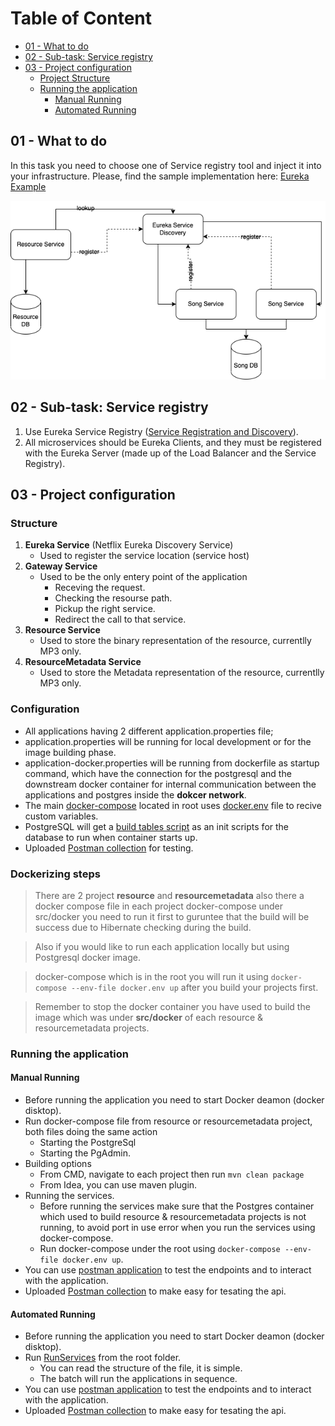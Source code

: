 # Table of Content

- [01 - What to do](#01---what-to-do)
- [02 - Sub-task: Service registry](#02---sub-task-service-registry)
- [03 - Project configuration](#03---project-configuration)
    * [Project Structure](#structure)
    * [Running the application](#running-the-application)
      * [Manual Running](#manual-running)
      * [Automated Running](#automated-running)

## 01 - What to do

In this task you need to choose one of Service registry tool and inject it into your infrastructure.
Please, find the sample implementation here: [Eureka Example](https://www.javainuse.com/spring/cloud-gateway-eureka)

![](Readme_Assets/task.png)

## 02 - Sub-task: Service registry

1) Use Eureka Service Registry ([Service Registration and Discovery](https://spring.io/guides/gs/service-registration-and-discovery/)).
2) All microservices should be Eureka Clients, and they must be registered with the Eureka Server (made up of the Load Balancer and the Service Registry).

## 03 - Project configuration

### Structure
1) **Eureka Service** (Netflix Eureka Discovery Service)
   * Used to register the service location (service host)
2) **Gateway Service**
   * Used to be the only entery point of the application
       * Receving the request.
       * Checking the resourse path.
       * Pickup the right service.
       * Redirect the call to that service.
3) **Resource Service**
   * Used to store the binary representation of the resource, currentlly MP3 only.
4) **ResourceMetadata Service**
    * Used to store the Metadata representation of the resource, currentlly MP3 only.

### Configuration
*  All applications having 2 different application.properties file;
  * application.properties will be running for local development or for the image building phase.
  * application-docker.properties will be running from dockerfile as startup command, which have the connection for the postgresql and the downstream docker container for internal communication between the applications and postgres inside the **dokcer network**.
* The main [docker-compose](./docker-compose.yaml) located in root uses [docker.env](./docker.env) file to recive custom variables.
* PostgreSQL will get a [build tables script](./sql/build_tables.sql) as an init scripts for the database to run when container starts up.
* Uploaded [Postman collection](Postman_Collections/) for testing.
### Dockerizing steps

> There are 2 project **resource** and **resourcemetadata** also there a docker compose file in each project
> docker-compose under src/docker you need to run it first to guruntee that the build will be success due to Hibernate
> checking during the build.

> Also if you would like to run each application locally but using Postgresql docker image.

> docker-compose which is in the root you will run it using `docker-compose --env-file docker.env up` after you build your projects first.

> Remember to stop the docker container you have used to build the image which was under **src/docker** of each resource & resourcemetadata projects.
  
### Running the application

#### Manual Running
* Before running the application you need to start Docker deamon (docker disktop).
* Run docker-compose file from resource or resourcemetadata project, both files doing the same action
  * Starting the PostgreSql
  * Starting the PgAdmin.
* Building options
  * From CMD, navigate to each project then run `mvn clean package`
  * From Idea, you can use maven plugin.
* Running the services.
   * Before running the services make sure that the Postgres container which used to build resource & resourcemetadata projects is not running, to avoid port in use error when you run the services using docker-compose.
   * Run docker-compose under the root using `docker-compose --env-file docker.env up`.
* You can use [postman application](https://www.postman.com/) to test the endpoints and to interact with the application.
* Uploaded [Postman collection](Postman_Collections/) to make easy for tesating the api. 

#### Automated Running
* Before running the application you need to start Docker deamon (docker disktop).
* Run [RunServices](./RunServices.bat) from the root folder.
  * You can read the structure of the file, it is simple.
  * The batch will run the applications in sequence.
* You can use [postman application](https://www.postman.com/) to test the endpoints and to interact with the application.
* Uploaded [Postman collection](Postman_Collections/) to make easy for tesating the api.     


 

